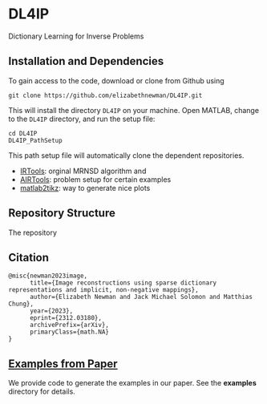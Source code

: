 # DL4IP
Dictionary Learning for Inverse Problems

## Installation and Dependencies

To gain access to the code, download or clone from Github using
```console
git clone https://github.com/elizabethnewman/DL4IP.git
```
This will install the directory ```DL4IP``` on your machine. Open MATLAB, change to the ```DL4IP``` directory, and run the setup file:
```console
cd DL4IP
DL4IP_PathSetup
```
This path setup file will automatically clone the dependent repositories. 
* [IRTools](https://github.com/jnagy1/IRtools): orginal MRNSD algorithm and 
* [AIRTools](https://github.com/jakobsj/AIRToolsII): problem setup for certain examples
* [matlab2tikz](https://github.com/matlab2tikz/matlab2tikz): way to generate nice plots




## Repository Structure

The repository 


## Citation

```
@misc{newman2023image,
      title={Image reconstructions using sparse dictionary representations and implicit, non-negative mappings}, 
      author={Elizabeth Newman and Jack Michael Solomon and Matthias Chung},
      year={2023},
      eprint={2312.03180},
      archivePrefix={arXiv},
      primaryClass={math.NA}
}
```

## [Examples from Paper](https://github.com/elizabethnewman/DL4IP/tree/main/examples)

We provide code to generate the examples in our paper. See the **examples** directory for details.



